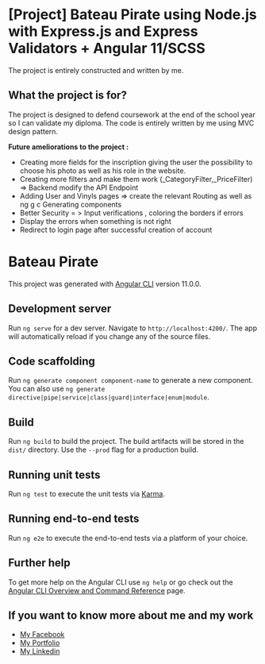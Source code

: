 # [Project] Bateau Pirate using Node.js with Express.js and Express Validators + Angular 11/SCSS

The project is entirely constructed and written by me.

## What the project is for?

The project is designed to defend coursework at the end of the school year so I can validate my diploma. The code is entirely written by me using MVC design pattern.

**Future ameliorations to the project :**

- Creating more fields for the inscription giving the user the possibility to choose his photo as well as his role in the website.
- Creating more filters and make them work (\_CategoryFilter,\_PriceFilter) => Backend modify the API Endpoint
- Adding User and Vinyls pages => create the relevant Routing as well as ng g c Generating components
- Better Security = > Input verifications , coloring the borders if errors
- Display the errors when something is not right
- Redirect to login page after successful creation of account

# Bateau Pirate

This project was generated with [Angular CLI](https://github.com/angular/angular-cli) version 11.0.0.

## Development server

Run `ng serve` for a dev server. Navigate to `http://localhost:4200/`. The app will automatically reload if you change any of the source files.

## Code scaffolding

Run `ng generate component component-name` to generate a new component. You can also use `ng generate directive|pipe|service|class|guard|interface|enum|module`.

## Build

Run `ng build` to build the project. The build artifacts will be stored in the `dist/` directory. Use the `--prod` flag for a production build.

## Running unit tests

Run `ng test` to execute the unit tests via [Karma](https://karma-runner.github.io).

## Running end-to-end tests

Run `ng e2e` to execute the end-to-end tests via a platform of your choice.

## Further help

To get more help on the Angular CLI use `ng help` or go check out the [Angular CLI Overview and Command Reference](https://angular.io/cli) page.

## If you want to know more about me and my work

- [My Facebook](https://www.facebook.com/yusinkiril.sedrati.9)
- [My Portfolio](http://yusinportfolio.info)
- [My Linkedin](https://www.linkedin.com/in/yusin-kiril-sedrati-86b459205/)
